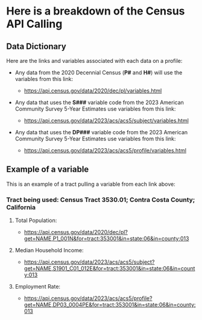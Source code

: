 # Here is a breakdown of the Census API Calling

## Data Dictionary

Here are the links and variables associated with each data on a profile:

 * Any data from the 2020 Decennial Census (**P#** and **H#**) will use the variables from this link:
    * https://api.census.gov/data/2020/dec/pl/variables.html

* Any data that uses the **S###** variable code from the 2023 American Community Survey 5-Year Estimates use variables from this link: 
    * https://api.census.gov/data/2023/acs/acs5/subject/variables.html

* Any data that uses the **DP###** variable code from the 2023 American Community Survey 5-Year Estimates use variables from this link: 
    * https://api.census.gov/data/2023/acs/acs5/profile/variables.html



## Example of a variable

This is an example of a tract pulling a variable from each link above:

### Tract being used: Census Tract 3530.01; Contra Costa County; California

1. Total Population: 
    * https://api.census.gov/data/2020/dec/pl?get=NAME,P1_001N&for=tract:353001&in=state:06&in=county:013

2. Median Household Income: 
    * https://api.census.gov/data/2023/acs/acs5/subject?get=NAME,S1901_C01_012E&for=tract:353001&in=state:06&in=county:013

3. Employment Rate: 
    * https://api.census.gov/data/2023/acs/acs5/profile?get=NAME,DP03_0004PE&for=tract:353001&in=state:06&in=county:013
